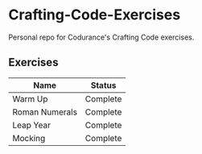 # Crafting-Code-Exercises

Personal repo for Codurance's Crafting Code exercises.

## Exercises

| Name | Status
| ---- | ------
| Warm Up | Complete
| Roman Numerals | Complete
| Leap Year | Complete
| Mocking | Complete